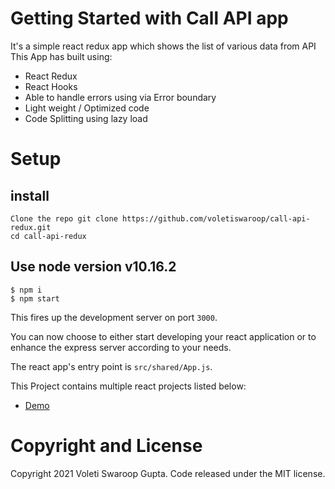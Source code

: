 # Getting Started with Call API app

It's a simple react redux app which shows the list of various data from API
This App has built using:

- React Redux
- React Hooks
- Able to handle errors using via Error boundary
- Light weight / Optimized code
- Code Splitting using lazy load

# Setup

## install

```
Clone the repo git clone https://github.com/voletiswaroop/call-api-redux.git
cd call-api-redux
```

## Use node version v10.16.2

```
$ npm i
$ npm start
```

This fires up the development server on port `3000`.

You can now choose to either start developing your react application or to enhance the express server according to your needs.

The react app's entry point is `src/shared/App.js`.

This Project contains multiple react projects listed below:

- [Demo](https://voletiswaroop.github.io/call-api-redux)

# Copyright and License

Copyright 2021 Voleti Swaroop Gupta. Code released under the MIT license.
